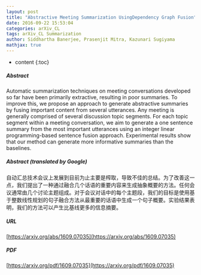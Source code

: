 ```yaml
---
layout: post
title: "Abstractive Meeting Summarization UsingDependency Graph Fusion"
date: 2016-09-22 15:53:04
categories: arXiv_CL
tags: arXiv_CL Summarization
author: Siddhartha Banerjee, Prasenjit Mitra, Kazunari Sugiyama
mathjax: true
---
```


* content
{:toc}

##### Abstract
Automatic summarization techniques on meeting conversations developed so far have been primarily extractive, resulting in poor summaries. To improve this, we propose an approach to generate abstractive summaries by fusing important content from several utterances. Any meeting is generally comprised of several discussion topic segments. For each topic segment within a meeting conversation, we aim to generate a one sentence summary from the most important utterances using an integer linear programming-based sentence fusion approach. Experimental results show that our method can generate more informative summaries than the baselines.

##### Abstract (translated by Google)
自动汇总技术会议上发展到目前为止主要是榨取，导致不佳的总结。为了改善这一点，我们提出了一种通过融合几个话语的重要内容来生成抽象概要的方法。任何会议通常由几个讨论主题组成。对于会议对话中的每个主题段，我们的目标是使用基于整数线性规划的句子融合方法从最重要的话语中生成一个句子概要。实验结果表明，我们的方法可以产生比基线更多的信息摘要。

##### URL
[https://arxiv.org/abs/1609.07035](https://arxiv.org/abs/1609.07035)

##### PDF
[https://arxiv.org/pdf/1609.07035](https://arxiv.org/pdf/1609.07035)

